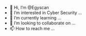 - 👋 Hi, I’m @Egyscan
- 👀 I’m interested in Cyber Security ...
- 🌱 I’m currently learning ...
- 💞️ I’m looking to collaborate on ...
- 📫 How to reach me ...

<!---
Egyscan/Egyscan is a ✨ special ✨ repository because its `README.md` (this file) appears on your GitHub profile.
You can click the Preview link to take a look at your changes.
--->
